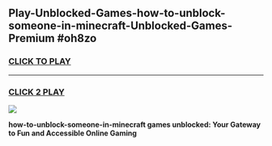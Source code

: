 
## Play-Unblocked-Games-how-to-unblock-someone-in-minecraft-Unblocked-Games-Premium #oh8zo
<h3>
<a href="https://premium.freeplayer.one?title=how-to-unblock-someone-in-minecraft&ref=12M">CLICK TO PLAY</a></h3>
<hr>

<h3>
<a href="https://premium.freeplayer.one?title=how-to-unblock-someone-in-minecraft&ref=12M">CLICK 2 PLAY</a>
  
</h3>

<a href="https://premium.freeplayer.one?title=how-to-unblock-someone-in-minecraft&ref=12M"><img src="https://clearcache.store/games.png"></a>


**how-to-unblock-someone-in-minecraft games unblocked: Your Gateway to Fun and Accessible Online Gaming**
